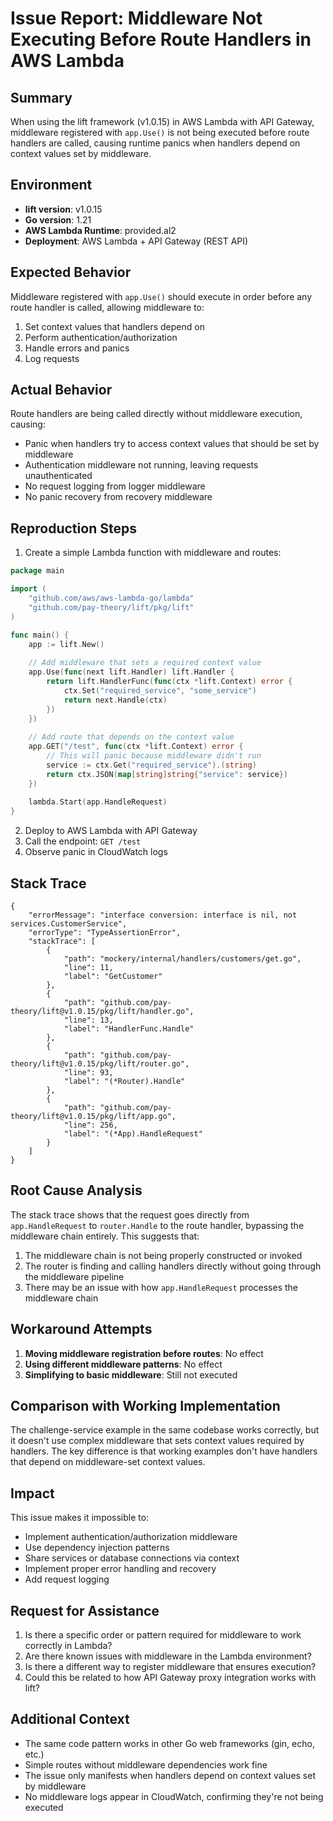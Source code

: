 # Issue Report: Middleware Not Executing Before Route Handlers in AWS Lambda

## Summary
When using the lift framework (v1.0.15) in AWS Lambda with API Gateway, middleware registered with `app.Use()` is not being executed before route handlers are called, causing runtime panics when handlers depend on context values set by middleware.

## Environment
- **lift version**: v1.0.15
- **Go version**: 1.21
- **AWS Lambda Runtime**: provided.al2
- **Deployment**: AWS Lambda + API Gateway (REST API)

## Expected Behavior
Middleware registered with `app.Use()` should execute in order before any route handler is called, allowing middleware to:
1. Set context values that handlers depend on
2. Perform authentication/authorization
3. Handle errors and panics
4. Log requests

## Actual Behavior
Route handlers are being called directly without middleware execution, causing:
- Panic when handlers try to access context values that should be set by middleware
- Authentication middleware not running, leaving requests unauthenticated
- No request logging from logger middleware
- No panic recovery from recovery middleware

## Reproduction Steps

1. Create a simple Lambda function with middleware and routes:

```go
package main

import (
    "github.com/aws/aws-lambda-go/lambda"
    "github.com/pay-theory/lift/pkg/lift"
)

func main() {
    app := lift.New()
    
    // Add middleware that sets a required context value
    app.Use(func(next lift.Handler) lift.Handler {
        return lift.HandlerFunc(func(ctx *lift.Context) error {
            ctx.Set("required_service", "some_service")
            return next.Handle(ctx)
        })
    })
    
    // Add route that depends on the context value
    app.GET("/test", func(ctx *lift.Context) error {
        // This will panic because middleware didn't run
        service := ctx.Get("required_service").(string)
        return ctx.JSON(map[string]string{"service": service})
    })
    
    lambda.Start(app.HandleRequest)
}
```

2. Deploy to AWS Lambda with API Gateway
3. Call the endpoint: `GET /test`
4. Observe panic in CloudWatch logs

## Stack Trace
```
{
    "errorMessage": "interface conversion: interface is nil, not services.CustomerService",
    "errorType": "TypeAssertionError",
    "stackTrace": [
        {
            "path": "mockery/internal/handlers/customers/get.go",
            "line": 11,
            "label": "GetCustomer"
        },
        {
            "path": "github.com/pay-theory/lift@v1.0.15/pkg/lift/handler.go",
            "line": 13,
            "label": "HandlerFunc.Handle"
        },
        {
            "path": "github.com/pay-theory/lift@v1.0.15/pkg/lift/router.go",
            "line": 93,
            "label": "(*Router).Handle"
        },
        {
            "path": "github.com/pay-theory/lift@v1.0.15/pkg/lift/app.go",
            "line": 256,
            "label": "(*App).HandleRequest"
        }
    ]
}
```

## Root Cause Analysis
The stack trace shows that the request goes directly from `app.HandleRequest` to `router.Handle` to the route handler, bypassing the middleware chain entirely. This suggests that:

1. The middleware chain is not being properly constructed or invoked
2. The router is finding and calling handlers directly without going through the middleware pipeline
3. There may be an issue with how `app.HandleRequest` processes the middleware chain

## Workaround Attempts
1. **Moving middleware registration before routes**: No effect
2. **Using different middleware patterns**: No effect
3. **Simplifying to basic middleware**: Still not executed

## Comparison with Working Implementation
The challenge-service example in the same codebase works correctly, but it doesn't use complex middleware that sets context values required by handlers. The key difference is that working examples don't have handlers that depend on middleware-set context values.

## Impact
This issue makes it impossible to:
- Implement authentication/authorization middleware
- Use dependency injection patterns
- Share services or database connections via context
- Implement proper error handling and recovery
- Add request logging

## Request for Assistance
1. Is there a specific order or pattern required for middleware to work correctly in Lambda?
2. Are there known issues with middleware in the Lambda environment?
3. Is there a different way to register middleware that ensures execution?
4. Could this be related to how API Gateway proxy integration works with lift?

## Additional Context
- The same code pattern works in other Go web frameworks (gin, echo, etc.)
- Simple routes without middleware dependencies work fine
- The issue only manifests when handlers depend on context values set by middleware
- No middleware logs appear in CloudWatch, confirming they're not being executed